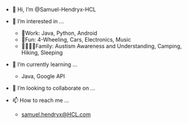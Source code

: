 - 👋 Hi, I’m @Samuel-Hendryx-HCL

- 👀 I’m interested in ...
  - 🏢Work:    Java, Python, Android
  - 🏓Fun:     4-Wheeling, Cars, Electronics, Music
  - 👨‍👨‍👦‍👦Family: Austism Awareness and Understanding, Camping, Hiking, Sleeping

- 🌱 I’m currently learning ...
  - Java, Google API

- 💞️ I’m looking to collaborate on ...

- 📫 How to reach me ...
  - samuel.hendryx@HCL.com

<!---
Samuel-Hendryx-HCL/Samuel-Hendryx-HCL is a ✨ special ✨ repository because its `README.md` (this file) appears on your GitHub profile.
You can click the Preview link to take a look at your changes.
--->
